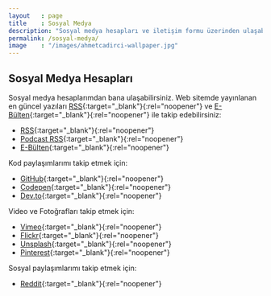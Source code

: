 ```yaml
---
layout   : page
title    : Sosyal Medya
description: "Sosyal medya hesapları ve iletişim formu üzerinden ulaşabilirsiniz."
permalink: /sosyal-medya/
image    : "/images/ahmetcadirci-wallpaper.jpg"
---
```


## Sosyal Medya Hesapları

Sosyal medya hesaplarımdan bana ulaşabilirsiniz. Web sitemde yayınlanan en güncel yazıları [RSS](https://ahmetcadirci.com.tr/rss){:target="_blank"}{:rel="noopener"} ve [E-Bülten](https://ahmetcadirci.com.tr/ebulten){:target="_blank"}{:rel="noopener"} ile takip edebilirsiniz:
- [RSS](https://ahmetcadirci.com.tr/rss){:target="_blank"}{:rel="noopener"}
- [Podcast RSS](https://ahmetcadirci.com.tr/podcast){:target="_blank"}{:rel="noopener"}
- [E-Bülten](https://ahmetcadirci.com.tr/ebulten){:target="_blank"}{:rel="noopener"}

Kod paylaşımlarımı takip etmek için:
- [GitHub](https://ahmetcadirci.com.tr/github){:target="_blank"}{:rel="noopener"}
- [Codepen](https://ahmetcadirci.com.tr/codepen){:target="_blank"}{:rel="noopener"}
- [Dev.to](https://ahmetcadirci.com.tr/devto){:target="_blank"}{:rel="noopener"}

Video ve Fotoğrafları takip etmek için:
- [Vimeo](https://ahmetcadirci.com.tr/vimeo){:target="_blank"}{:rel="noopener"}
- [Flickr](https://ahmetcadirci.com.tr/flickr){:target="_blank"}{:rel="noopener"}
- [Unsplash](https://ahmetcadirci.com.tr/unsplash){:target="_blank"}{:rel="noopener"}
- [Pinterest](https://ahmetcadirci.com.tr/pinterest){:target="_blank"}{:rel="noopener"}

Sosyal paylaşımlarımı takip etmek için:
- [Reddit](https://ahmetcadirci.com.tr/reddit){:target="_blank"}{:rel="noopener"}